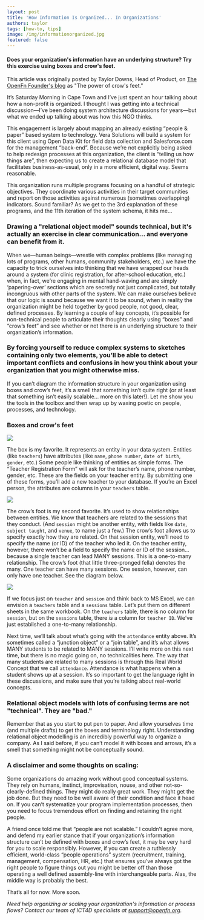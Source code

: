 ```yaml
---
layout: post
title: 'How Information Is Organized... In Organizations'
authors: taylor
tags: [how-to, tips]
image: /img/informationorganized.jpg
featured: false
---
```


#### Does your organization's information have an underlying structure? Try this exercise using boxes and crow's feet.

This article was originally posted by Taylor Downs, Head of Product, on
[The OpenFn Founder's blog](https://medium.com/@taylordowns2000) as "The power
of crow's feet."

It’s Saturday Morning in Cape Town and I’ve just spent an hour talking about how
a non-profit is organized. I thought I was getting into a technical
discussion—I’ve been doing system architecture discussions for years—but what we
ended up talking about was how this NGO thinks.

<!--truncate-->

This engagement is largely about mapping an already existing “people & paper”
based system to technology. Vera Solutions will build a system for this client
using Open Data Kit for field data collection and Salesforce.com for the
management “back-end”. Because we’re not explicitly being asked to help redesign
processes at this organization, the client is “telling us how things are”, then
expecting us to create a relational database model that facilitates
business-as-usual, only in a more efficient, digital way. Seems reasonable.

This organization runs multiple programs focusing on a handful of strategic
objectives. They coordinate various activities in their target communities and
report on those activities against numerous (sometimes overlapping) indicators.
Sound familiar? As we get to the 3rd explanation of these programs, and the 11th
iteration of the system schema, it hits me…

### Drawing a "relational object model" sounds technical, but it's actually an exercise in clear communication... and everyone can benefit from it.

When we—human beings—wrestle with complex problems (like managing lots of
programs, other humans, community stakeholders, etc.) we have the capacity to
trick ourselves into thinking that we have wrapped our heads around a system
(for clinic registration, for after-school education, etc.) when, in fact, we’re
engaging in mental hand-waving and are simply ‘papering-over’ sections which are
secretly not just complicated, but totally incongruous with other parts of the
system. We can make ourselves believe that our logic is sound because we want it
to be sound, when in reality the organization might be held together by good
people, not good, clear, defined processes. By learning a couple of key
concepts, it’s possible for non-technical people to articulate their thoughts
clearly using “boxes” and “crow’s feet” and see whether or not there is an
underlying structure to their organization’s information.

### By forcing yourself to reduce complex systems to sketches containing only two elements, you’ll be able to detect important conflicts and confusions in how you think about your organization that you might otherwise miss.

If you can’t diagram the information structure in your organization using boxes
and crow’s feet, it’s a smell that something isn’t quite right (or at least that
something isn’t easily scalable… more on this later!). Let me show you the tools
in the toolbox and then wrap up by waxing poetic on people, processes, and
technology.

### Boxes and crow's feet

![](/img/box5.png)

The box is my favorite. It represents an entity in your data system. Entities
(like `teachers`) have attributes (like `name`, `phone number`, `date of birth`,
`gender`, etc.) Some people like thinking of entities as simple forms. The
“Teacher Registration Form” will ask for the teacher’s name, phone number,
gender, etc. These are the fields on your teacher entity. By submitting one of
these forms, you’ll add a new teacher to your database. If you’re an Excel
person, the attributes are columns in your `teachers` table.

![](/img/crowsfeet2.png)

The crow’s foot is my second favorite. It’s used to show relationships between
entities. We know that teachers are related to the sessions that they conduct.
(And `session` might be another entity, with fields like `date`,
`subject taught`, and `venue`, to name just a few.) The crow’s foot allows us to
specify exactly how they are related. On that session entity, we’ll need to
specify the name (or ID) of the teacher who led it. On the teacher entity,
however, there won’t be a field to specify the name or ID of the session…
because a single teacher can lead MANY sessions. This is a one-to-many
relationship. The crow’s foot (that little three-pronged fella) denotes the
many. One teacher can have many sessions. One session, however, can only have
one teacher. See the diagram below.

![](/img/objectmodel3.png)

If we focus just on `teacher` and `session` and think back to MS Excel, we can
envision a `teachers` table and a `sessions` table. Let’s put them on different
sheets in the same workbook. On the `teachers` table, there is no column for
`session`, but on the `sessions` table, there _is_ a column for `teacher ID`.
We’ve just established a one-to-many relationship.

Next time, we’ll talk about what’s going with the `attendance` entity above.
It’s sometimes called a “junction object” or a “join table”, and it’s what
allows MANY students to be related to MANY sessions. I’ll write more on this
next time, but there is no magic going on, no technicalities here. The way that
many students are related to many sessions is through this Real World Concept
that we call `attendance`. Attendance is what happens when a student shows up at
a session. It’s so important to get the language right in these discussions, and
make sure that you’re talking about real-world concepts.

### Relational object models with lots of confusing terms are not "technical". They are "bad."

Remember that as you start to put pen to paper. And allow yourselves time (and
multiple drafts) to get the boxes and terminology right. Understanding
relational object modelling is an incredibly powerful way to organize a company.
As I said before, if you can’t model it with boxes and arrows, it’s a smell that
something might not be conceptually sound.

### A disclaimer and some thoughts on scaling:

Some organizations do amazing work without good conceptual systems. They rely on
humans, instinct, improvisation, nouse, and other not-so-clearly-defined things.
They might do really great work. They might get the job done. But they need to
be well aware of their condition and face it head on. If you can’t systematize
your program implementation processes, then you need to focus tremendous effort
on finding and retaining the right people.

A friend once told me that “people are not scalable.” I couldn’t agree more, and
defend my earlier stance that if your organization’s information structure can’t
be defined with boxes and crow’s feet, it may be very hard for you to scale
responsibly. However, if you can create a ruthlessly efficient, world-class
“people operations” system (recruitment, training, management, compensation, HR,
etc.) that ensures you’ve always got the right people to figure things out you
might be better off than those operating a well defined assembly-line with
interchangeable parts. Alas, the middle way is probably the best.

That’s all for now. More soon.

_Need help organizing or scaling your organization's information or process
flows? Contact our team of ICT4D specialists at
[support@openfn.org](mailto:support@openfn.org)._
